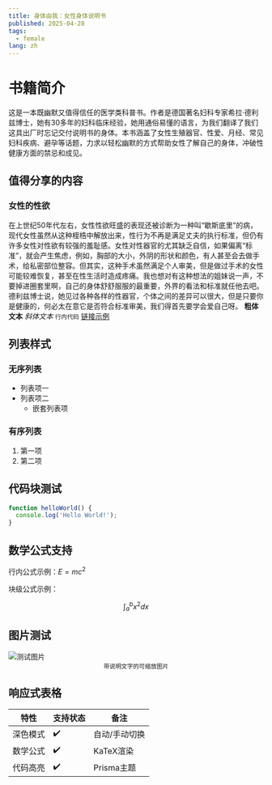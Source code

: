 ```yaml
---
title: 身体由我：女性身体说明书
published: 2025-04-28
tags:
  - female
lang: zh
---
```




# 书籍简介
这是一本既幽默又值得信任的医学类科普书。作者是德国著名妇科专家希拉·德利兹博士，她有30多年的妇科临床经验，她用通俗易懂的语言，为我们翻译了我们这具出厂时忘记交付说明书的身体。本书涵盖了女性生殖器官、性爱、月经、常见妇科疾病、避孕等话题，力求以轻松幽默的方式帮助女性了解自己的身体，冲破性健康方面的禁忌和成见。

## 值得分享的内容
### 女性的性欲
在上世纪50年代左右，女性性欲旺盛的表现还被诊断为一种叫“歇斯底里”的病，现代女性虽然从这种桎梏中解放出来，性行为不再是满足丈夫的执行标准，但仍有许多女性对性欲有较强的羞耻感。女性对性器官的尤其缺乏自信，如果偏离“标准”，就会产生焦虑，例如，胸部的大小，外阴的形状和颜色，有人甚至会去做手术，给私密部位整容。但其实，这种手术虽然满足个人审美，但是做过手术的女性可能较难恢复，甚至在性生活时造成疼痛。我也想对有这种想法的姐妹说一声，不要掉进圈套里啊，自己的身体舒舒服服的最重要，外界的看法和标准就任他去吧。德利兹博士说，她见过各种各样的性器官，个体之间的差异可以很大，但是只要你是健康的，何必太在意它是否符合标准审美，我们得首先要学会爱自己呀。
**粗体文本** *斜体文本* `行内代码` [链接示例](https://example.com)

## 列表样式

### 无序列表
- 列表项一
- 列表项二
  - 嵌套列表项

### 有序列表
1. 第一项
2. 第二项

## 代码块测试

```javascript
function helloWorld() {
  console.log('Hello World!');
}
```

## 数学公式支持
行内公式示例：$E = mc^2$

块级公式示例：
```math
\int_{a}^{b} x^2 dx
```

## 图片测试

![测试图片](/src/assets/1-dark.jpeg)
<small style="display:block;text-align:center">带说明文字的可缩放图片</small>

## 响应式表格

| 特性        | 支持状态   | 备注          |
| ----------- | ---------- | ------------- |
| 深色模式    | ✔️         | 自动/手动切换 |
| 数学公式    | ✔️         | KaTeX渲染     |
| 代码高亮    | ✔️         | Prisma主题    |